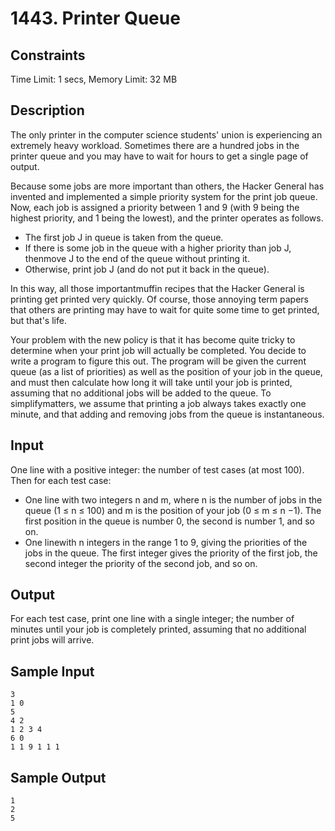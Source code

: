 # 1443. Printer Queue

## Constraints

Time Limit: 1 secs, Memory Limit: 32 MB

## Description

The only printer in the computer science students' union is experiencing an extremely heavy workload. Sometimes there are a hundred jobs in the printer queue and you may have to wait for hours to get a single page of output. 

Because some jobs are more important than others, the Hacker General has invented and implemented a simple priority system for the print job queue. Now, each job is assigned a priority between 1 and 9 (with 9 being the highest priority, 
and 1 being the lowest), and the printer operates as follows.

- The first job J in queue is taken from the queue.
- If there is some job in the queue with a higher priority than job J, thenmove J to the end of the queue without printing it.
- Otherwise, print job J (and do not put it back in the queue).

In this way, all those importantmuffin recipes that the Hacker General is printing get printed very quickly. Of course, those annoying term papers that others are printing may have to wait for quite some time to get printed, but that's life. 

Your problem with the new policy is that it has become quite tricky to determine when your print job will actually be completed. You decide to write a program to figure this out. The program will be given the current queue (as a list of priorities) as well as the position of your job in the queue, and must then calculate how long it will take until your job is printed, assuming that no additional jobs will be added to the queue. To simplifymatters, we assume that printing a job always takes exactly one minute, and that adding and removing jobs from the queue is instantaneous.



## Input

One line with a positive integer: the number of test cases (at most 100). Then for each test case:

- One line with two integers n and m, where n is the number of jobs in the queue (1 ≤ n ≤ 100) and m is the position of your job (0 ≤ m ≤ n −1). The first position in the queue is number 0, the second is number 1, and so on.
- One linewith n integers in the range 1 to 9, giving the priorities of the jobs in the queue. The first integer gives the priority of the first job, the second integer the priority of the second job, and so on.



## Output

For each test case, print one line with a single integer; the number of minutes until your job is completely printed, assuming that no additional print jobs will arrive.

## Sample Input

```
3
1 0
5
4 2
1 2 3 4
6 0
1 1 9 1 1 1
```



## Sample Output

```
1
2
5
```